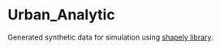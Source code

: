 # Urban_Analytic
Generated synthetic data for simulation using [shapely library](https://shapely.readthedocs.io/en/stable/).
